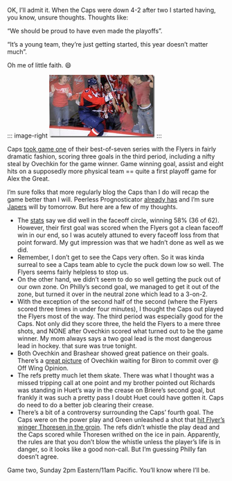 OK, I’ll admit it. When the Caps were down 4-2 after two I started
having, you know, unsure thoughts. Thoughts like:

“We should be proud to have even made the playoffs”.

“It’s a young team, they’re just getting started, this year doesn’t
matter much”.

Oh me of little faith.
:smile:

::: image-right
[![](https://raw.githubusercontent.com/devhawk/devhawk.github.io/master/images/blog/20080411-caps-win-game-one-with-a-three-goal-third/ovechkin-alex-ap-080411_3.jpg)](http://capitals.nhl.com/team/app/?service=page&page=Recap&seas=20072008&gtype=3&gnum=131)
:::

Caps [took game
one](http://www.nhl.com/nhl/app?service=page&page=Recap&gameNumber=131&season=20072008&gameType=3)
of their best-of-seven series with the Flyers in fairly dramatic
fashion, scoring three goals in the third period, including a nifty
steal by Ovechkin for the game winner. Game winning goal, assist and
eight hits on a supposedly more physical team == quite a first playoff
game for Alex the Great.

I’m sure folks that more regularly blog the Caps than I do will recap
the game better than I will. Peerless Prognosticator [already
has](http://peerlessprognosticator.blogspot.com/2008/04/caps-win-caps-win-caps-win-caps-5.html)
and I’m sure [Japers](http://japersrink.blogspot.com/) will by tomorrow.
But here are a few of my thoughts.

-   The
    [stats](http://www.nhl.com/scores/htmlreports/20072008/ES030131.HTM)
    say we did well in the faceoff circle, winning 58% (36 of 62).
    However, their first goal was scored when the Flyers got a clean
    faceoff win in our end, so I was acutely attuned to every faceoff
    loss from that point forward. My gut impression was that we hadn’t
    done as well as we did.
-   Remember, I don’t get to see the Caps very often. So it was kinda
    surreal to see a Caps team able to cycle the puck down low so well.
    The Flyers seems fairly helpless to stop us.
-   On the other hand, we didn’t seem to do so well getting the puck out
    of our own zone. On Philly’s second goal, we managed to get it out
    of the zone, but turned it over in the neutral zone which lead to a
    3-on-2.
-   With the exception of the second half of the second (where the
    Flyers scored three times in under four minutes), I thought the Caps
    out played the Flyers most of the way. The third period was
    especially good for the Caps. Not only did they score three, the
    held the Flyers to a mere three shots, and NONE after Ovechkin
    scored what turned out to be the game winner. My mom always says a
    two goal lead is the most dangerous lead in hockey. that sure was
    true tonight.
-   Both Ovechkin and Brashear showed great patience on their goals.
    There’s a [great
    picture](http://www.ericmcerlain.com/offwingopinion/archives/008335.php#008335)
    of Ovechkin waiting for Biron to commit over @ Off Wing Opinion.
-   The refs pretty much let them skate. There was what I thought was a
    missed tripping call at one point and my brother pointed out
    Richards was standing in Huet’s way in the crease on Briere’s second
    goal, but frankly it was such a pretty pass I doubt Huet could have
    gotten it. Caps do need to do a better job clearing their crease.
-   There’s a bit of a controversy surrounding the Caps’ fourth goal.
    The Caps were on the power play and Green unleashed a shot that [hit
    Flyer’s winger Thoresen in the
    groin](http://sports.espn.go.com/nhl/news/story?id=3342832). The
    refs didn’t whistle the play dead and the Caps scored while Thoresen
    writhed on the ice in pain. Apparently, the rules are that you don’t
    blow the whistle unless the player’s life is in danger, so it looks
    like a good non-call. But I’m guessing Philly fan doesn’t agree.

Game two, Sunday 2pm Eastern/11am Pacific. You’ll know where I’ll be.

